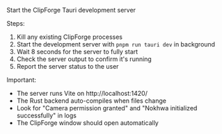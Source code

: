 Start the ClipForge Tauri development server

Steps:
1. Kill any existing ClipForge processes
2. Start the development server with `pnpm run tauri dev` in background
3. Wait 8 seconds for the server to fully start
4. Check the server output to confirm it's running
5. Report the server status to the user

Important:
- The server runs Vite on http://localhost:1420/
- The Rust backend auto-compiles when files change
- Look for "Camera permission granted" and "Nokhwa initialized successfully" in logs
- The ClipForge window should open automatically
